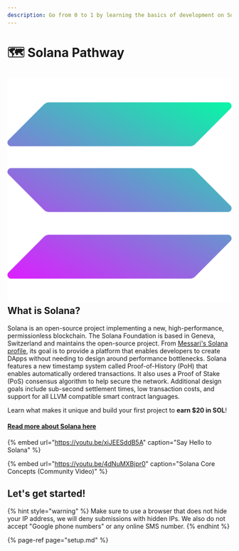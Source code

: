 ```yaml
---
description: Go from 0 to 1 by learning the basics of development on Solana Blockchain
---
```


# 🗺 Solana Pathway

## ![](../../../.gitbook/assets/solana%20%282%29%20%282%29%20%282%29%20%282%29.png) What is Solana?

Solana is an open-source project implementing a new, high-performance, permissionless blockchain. The Solana Foundation is based in Geneva, Switzerland and maintains the open-source project. From [Messari's Solana profile](https://messari.io/asset/solana/profile), its goal is to provide a platform that enables developers to create DApps without needing to design around performance bottlenecks. Solana features a new timestamp system called Proof-of-History \(PoH\) that enables automatically ordered transactions. It also uses a Proof of Stake \(PoS\) consensus algorithm to help secure the network. Additional design goals include sub-second settlement times, low transaction costs, and support for all LLVM compatible smart contract languages.

Learn what makes it unique and build your first project to **earn $20 in SOL**!

#### [Read more about Solana here](https://learn.figment.io/network-documentation/solana/solana-101)

{% embed url="https://youtu.be/xiJEESddB5A" caption="Say Hello to Solana" %}

{% embed url="https://youtu.be/4dNuMXBjpr0" caption="Solana Core Concepts \(Community Video\)" %}

## Let's get started!

{% hint style="warning" %}
Make sure to use a browser that does not hide your IP address, we will deny submissions with hidden IPs. We also do not accept "Google phone numbers" or any online SMS number.
{% endhint %}

{% page-ref page="setup.md" %}

